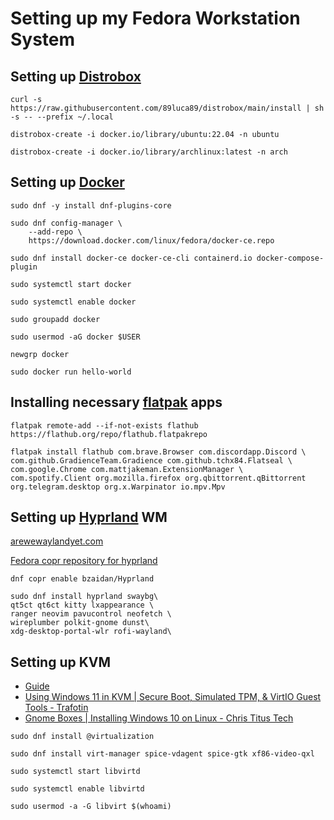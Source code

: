 # Setting up my Fedora Workstation System

## Setting up [Distrobox](https://github.com/89luca89/distrobox) 
```
curl -s https://raw.githubusercontent.com/89luca89/distrobox/main/install | sh -s -- --prefix ~/.local
```

```
distrobox-create -i docker.io/library/ubuntu:22.04 -n ubuntu
```

```
distrobox-create -i docker.io/library/archlinux:latest -n arch
```

## Setting up [Docker](https://docs.docker.com/engine/install/fedora/)
```
sudo dnf -y install dnf-plugins-core
```

```
sudo dnf config-manager \
    --add-repo \
    https://download.docker.com/linux/fedora/docker-ce.repo
```

```
sudo dnf install docker-ce docker-ce-cli containerd.io docker-compose-plugin
```

```
sudo systemctl start docker
```
```
sudo systemctl enable docker
```

```
sudo groupadd docker
```
```
sudo usermod -aG docker $USER
```
```
newgrp docker
```

```
sudo docker run hello-world
```

## Installing necessary [flatpak](https://flatpak.org/setup/Fedora) apps
```
flatpak remote-add --if-not-exists flathub https://flathub.org/repo/flathub.flatpakrepo
```

```
flatpak install flathub com.brave.Browser com.discordapp.Discord \
com.github.GradienceTeam.Gradience com.github.tchx84.Flatseal \
com.google.Chrome com.mattjakeman.ExtensionManager \
com.spotify.Client org.mozilla.firefox org.qbittorrent.qBittorrent 
org.telegram.desktop org.x.Warpinator io.mpv.Mpv
```

## Setting up [Hyprland](https://wiki.hyprland.org/) WM

[arewewaylandyet.com](https://arewewaylandyet.com/)

[Fedora copr repository for hyprland](https://copr.fedorainfracloud.org/coprs/bzaidan/Hyprland/)
```
dnf copr enable bzaidan/Hyprland
```

```
sudo dnf install hyprland swaybg\
qt5ct qt6ct kitty lxappearance \
ranger neovim pavucontrol neofetch \
wireplumber polkit-gnome dunst\
xdg-desktop-portal-wlr rofi-wayland\
```

## Setting up KVM 
- [Guide](https://fedoramagazine.org/full-virtualization-system-on-fedora-workstation-30/)
- [Using Windows 11 in KVM | Secure Boot, Simulated TPM, & VirtIO Guest Tools - Trafotin](https://youtu.be/i-OHcENVMG0)
- [Gnome Boxes | Installing Windows 10 on Linux - Chris Titus Tech](https://youtu.be/c1c5wiQhgZU)

```
sudo dnf install @virtualization
```
```
sudo dnf install virt-manager spice-vdagent spice-gtk xf86-video-qxl
```
```
sudo systemctl start libvirtd
```
```
sudo systemctl enable libvirtd
```
```
sudo usermod -a -G libvirt $(whoami)
```

